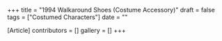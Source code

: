 +++
title = "1994 Walkaround Shoes (Costume Accessory)"
draft = false
tags = ["Costumed Characters"]
date = ""

[Article]
contributors = []
gallery = []
+++
